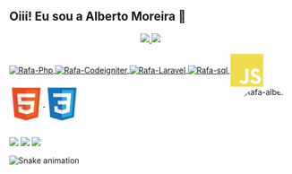 <!--
**ooalberto/ooalberto** is a ✨ _special_ ✨ repository because its `README.md` (this file) appears on your GitHub profile.

Here are some ideas to get you started:

- 🔭 I’m currently working on ...
- 🌱 I’m currently learning ...
- 👯 I’m looking to collaborate on ...
- 🤔 I’m looking for help with ...
- 💬 Ask me about ...
- 📫 How to reach me: ...
- 😄 Pronouns: ...
- ⚡ Fun fact: ...

-->
## Oiii! Eu sou a Alberto Moreira 👋
 <div>
<div align="center">
  <a href="https://github.com/ooalberto">
  <img height="180em" src="https://github-readme-stats.vercel.app/api?username=ooalberto&show_icons=true&theme=dark&include_all_commits=true&count_private=true"/>
  <img height="180em" src="https://github-readme-stats.vercel.app/api/top-langs/?username=ooalberto&layout=compact&langs_count=7&theme=dark"/>
</div>
<div style="display: inline_block"><br>
  <img align="center" alt="Rafa-Php" height="100" width="100" src="https://cdn.jsdelivr.net/gh/devicons/devicon/icons/php/php-plain.svg">
  <img align="center" alt="Rafa-Codeigniter" height="60" width="60" src="https://cdn.jsdelivr.net/gh/devicons/devicon/icons/codeigniter/codeigniter-plain-wordmark.svg">
  <img align="center" alt="Rafa-Laravel" height="60" width="60" src="https://cdn.jsdelivr.net/gh/devicons/devicon/icons/laravel/laravel-plain-wordmark.svg">
  <img align="center" alt="Rafa-sql" height="60" width="60" src="https://cdn.jsdelivr.net/gh/devicons/devicon/icons/mysql/mysql-original-wordmark.svg">
  <img align="center" alt="Rafa-Js" height="60" width="60" src="https://raw.githubusercontent.com/devicons/devicon/master/icons/javascript/javascript-plain.svg">
  <img align="center" alt="Rafa-HTML" height="60" width="60" src="https://raw.githubusercontent.com/devicons/devicon/master/icons/html5/html5-original.svg">
  <img align="center" alt="Rafa-CSS" height="60" width="60" src="https://raw.githubusercontent.com/devicons/devicon/master/icons/css3/css3-original.svg">
  <img align="right" alt="Rafa-alberto" height="150" style="border-radius:60px;" src="https://i.imgur.com/h7jAk1o.png?width=676&height=676">
</div>
  
  ##
 
<div> 
  <!--<a href="https://www.youtube.com/channel/UC_-uuuZbY0AAt9CViNzvc-Q" target="_blank"><img src="https://img.shields.io/badge/YouTube-FF0000?style=for-the-badge&logo=youtube&logoColor=white" target="_blank"></a> !-->
  <a href="https://instagram.com/obeto.ti" target="_blank"><img src="https://img.shields.io/badge/-Instagram-%23E4405F?style=for-the-badge&logo=instagram&logoColor=white" target="_blank"></a>
 	<!-- <a href="https://www.twitch.tv/ooalberto" target="_blank"><img src="https://img.shields.io/badge/Twitch-9146FF?style=for-the-badge&logo=twitch&logoColor=white" target="_blank"></a>  !-->
 <!-- <a href="https://discord.gg/pDbY76q8Qf" target="_blank"><img src="https://img.shields.io/badge/Discord-7289DA?style=for-the-badge&logo=discord&logoColor=white" target="_blank"></a>  !-->
  <a href = "mailto:oalberto@gmail.com"><img src="https://img.shields.io/badge/-Gmail-%23333?style=for-the-badge&logo=gmail&logoColor=white" target="_blank"></a>
  <a href="https://www.linkedin.com/in/alberto-m-1b1784137" target="_blank"><img src="https://img.shields.io/badge/-LinkedIn-%230077B5?style=for-the-badge&logo=linkedin&logoColor=white" target="_blank"></a> 
 
  ![Snake animation](https://github.com/ooalberto/ooalberto/blob/output/github-contribution-grid-snake.svg)
 
</div>
